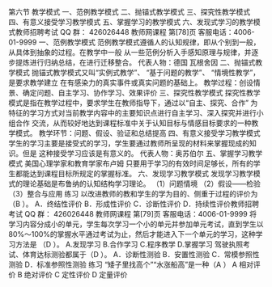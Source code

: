
第六节 教学模式
一、范例教学模式
二、抛锚式教学模式
三、探究性教学模式
四、有意义接受学习教学模式
五、掌握学习的教学模式
六、发现式学习的教学模式教师招聘考试 QQ 群： 426026448
教师网课程 第[78]页 客服电话：4006-01-9999
一、范例教学模式
范例教学模式遵循人的认知规律，即从个别到一般，从具体到抽象的过程。在教学中一般
从一些范例分析入手感知原理与规律，并逐步提炼进行归纳总结，在进行迁移整合。
代表人物：德国 瓦根舍因
二、抛锚式教学模式
抛锚式教学模式又叫“实例式教学”、 “基于问题的教学”、 “情境性教学”，是要求教学建立
在有感染力的真实事件或真实问题的基础上。
教学过程：创设情景、确定问题、自主学习、协作学习、效果评价
三、探究性教学模式
探究性教学模式是指在教学过程中，要求学生在教师指导下，通过以“自主、探究、合作”
为特征的学习方式对当前教学内容中的主要知识点进行自主学习、深入探究并进行小组合作
交流，从而较好地达到课程标准中关于认知目标与情感目标要求的一种教学模式。
教学环节：问题、假设、验证和总结提高
四、有意义接受学习教学模式
学生的学习主要是接受式的学习，学生要通过教师所呈现的材料来掌握现成的知识。但是
这种接受学习应该是有意义的。
代表人物：奥苏伯尔
五、掌握学习教学模式
美国心理学家和教育学家布卢姆
只要用于学习的有效时间足够长，所有的学生都能达到课程目标所规定的掌握标准。
六、发现学习教学模式
发现学习教学模式的理论基础是布鲁纳的认知结构学习理论。
（1）问题情境
（2）假设——检验
（3）整合与应用
练习
以改进教师的教和学生的学为目的、侧重于过程的评价为（B ）。
A．终结性评价 B．形成性评价
C．诊断性评价 D．持续性评价教师招聘考试 QQ 群： 426026448
教师网课程 第[79]页 客服电话：4006-01-9999
将学习内容分成小的单元，学生每次学习一个小的单元并参加单元考试，直到学生以
80%～100%的掌握水平通过考试为止，然后才能进入下一个单元的学习，这种学习方法是
（D ）。
A.发现学习 B.合作学习
C.程序教学 D.掌握学习
驾驶执照考试、体育达标测验都属于（D ）。
A．诊断性测验 B．安置性测验 C．常模参照性测验 D．标准参照性测验
练习
“矮子里找高个”“水涨船高”是一种（A ）
A 相对评价 B 绝对评价
C 定性评价 D 定量评价
